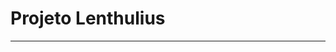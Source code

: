 # Projeto Lenthulius

--------------------------------------------------------------------------------------------------------------------------------------
